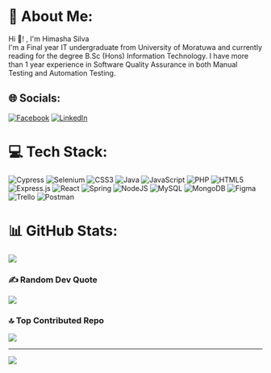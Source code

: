 # 💫 About Me:
Hi 👋! , I'm Himasha Silva <br>I'm a Final year IT undergraduate from University of Moratuwa and currently reading for the degree B.Sc (Hons) Information Technology. I have more than 1 year experience in Software Quality Assurance in both Manual Testing and Automation Testing.


## 🌐 Socials:
[![Facebook](https://img.shields.io/badge/Facebook-%231877F2.svg?logo=Facebook&logoColor=white)](https://facebook.com/profile.php?id=100077269470605&mibextid=9R9pXO=100077269470605&mibextid=9R9pXO) [![LinkedIn](https://img.shields.io/badge/LinkedIn-%230077B5.svg?logo=linkedin&logoColor=white)](https://linkedin.com/in/himasha-silva-784573268) 

# 💻 Tech Stack:
![Cypress](https://img.shields.io/badge/cypress-%23F0F0F0.svg?style=plastic&logo=cypress&logoColor=%2317202C) ![Selenium](https://img.shields.io/badge/selenium-%43B02A.svg?style=plastic&logo=selenium&logoColor=white) ![CSS3](https://img.shields.io/badge/css3-%231572B6.svg?style=plastic&logo=css3&logoColor=white) ![Java](https://img.shields.io/badge/java-%23ED8B00.svg?style=plastic&logo=java&logoColor=white) ![JavaScript](https://img.shields.io/badge/javascript-%23323330.svg?style=plastic&logo=javascript&logoColor=%23F7DF1E) ![PHP](https://img.shields.io/badge/php-%23777BB4.svg?style=plastic&logo=php&logoColor=white) ![HTML5](https://img.shields.io/badge/html5-%23E34F26.svg?style=plastic&logo=html5&logoColor=white) ![Express.js](https://img.shields.io/badge/express.js-%23404d59.svg?style=plastic&logo=express&logoColor=%2361DAFB) ![React](https://img.shields.io/badge/react-%2320232a.svg?style=plastic&logo=react&logoColor=%2361DAFB) ![Spring](https://img.shields.io/badge/spring-%236DB33F.svg?style=plastic&logo=spring&logoColor=white) ![NodeJS](https://img.shields.io/badge/node.js-6DA55F?style=plastic&logo=node.js&logoColor=white) ![MySQL](https://img.shields.io/badge/mysql-%2300f.svg?style=plastic&logo=mysql&logoColor=white) ![MongoDB](https://img.shields.io/badge/MongoDB-%234ea94b.svg?style=plastic&logo=mongodb&logoColor=white) 	![Figma](https://img.shields.io/badge/figma-%23F24E1E.svg?style=plastic&logo=figma&logoColor=white) ![Trello](https://img.shields.io/badge/Trello-%23026AA7.svg?style=plastic&logo=Trello&logoColor=white) ![Postman](https://img.shields.io/badge/Postman-FF6C37?style=plastic&logo=postman&logoColor=white)
# 📊 GitHub Stats:
![](https://github-readme-stats.vercel.app/api/top-langs/?username=himawhi&theme=gotham&hide_border=true&include_all_commits=true&count_private=true&layout=compact)

### ✍️ Random Dev Quote
![](https://quotes-github-readme.vercel.app/api?type=horizontal&theme=radical)

### 🔝 Top Contributed Repo
![](https://github-contributor-stats.vercel.app/api?username=himawhi&limit=5&theme=gruvbox&combine_all_yearly_contributions=true)

---
[![](https://visitcount.itsvg.in/api?id=himawhi&icon=0&color=0)](https://visitcount.itsvg.in)

<!-- Proudly created with GPRM ( https://gprm.itsvg.in ) -->
